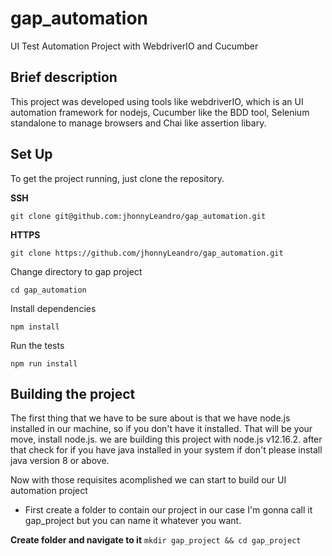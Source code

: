 # gap_automation
UI Test Automation Project with WebdriverIO and Cucumber

##  Brief description
This project was developed using tools like webdriverIO, which is an UI automation framework for nodejs,
Cucumber like the BDD tool, Selenium standalone to manage browsers and Chai like assertion libary.


## Set Up

To get the project running, just clone the repository.


**SSH**

`git clone git@github.com:jhonnyLeandro/gap_automation.git`


**HTTPS**

`git clone https://github.com/jhonnyLeandro/gap_automation.git`


Change directory to gap project

`cd gap_automation`

Install dependencies

`npm install`


Run the tests

`npm run install`

## Building the project

The first thing that we have to be sure about is that we have node.js installed in our machine, so if you don't have it installed. That will be your move, install node.js. we are building this project with node.js v12.16.2. after that check for if you have java installed in your system if don't please install java version 8 or above.

Now with those requisites acomplished we can start to build our UI automation project


- First create a folder to contain our project in our case I'm gonna call it gap_project but you can name it whatever you want.

**Create folder and navigate to it**
`mkdir gap_project && cd gap_project`
